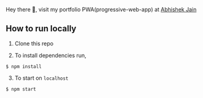 Hey there 👋, visit my portfolio PWA(progressive-web-app) at [Abhishek Jain](https://abhishekdev.tech/)

## How to run locally

1. Clone this repo

2. To install dependencies run,

```
$ npm install
```

3. To start on `localhost`

```
$ npm start
```
